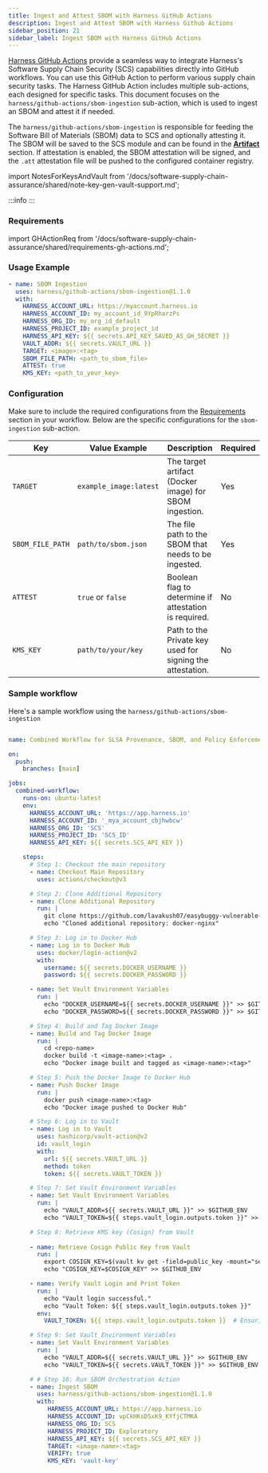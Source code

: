```yaml
---
title: Ingest and Attest SBOM with Harness GitHub Actions
description: Ingest and Attest SBOM with Harness Github Actions
sidebar_position: 21
sidebar_label: Ingest SBOM with Harness GitHub Actions
---
```


[Harness GitHub Actions](https://github.com/marketplace/actions/harness-github-actions) provide a seamless way to integrate Harness's Software Supply Chain Security (SCS) capabilities directly into GitHub workflows. You can use this GitHub Action to perform various supply chain security tasks. 
The Harness GitHub Action includes multiple sub-actions, each designed for specific tasks. This document focuses on the `harness/github-actions/sbom-ingestion` sub-action, which is used to ingest an SBOM and attest it if needed.

The `harness/github-actions/sbom-ingestion` is responsible for feeding the Software Bill of Materials (SBOM) data to SCS and optionally attesting it. The SBOM will be saved to the SCS module and can be found in the [**Artifact**](/docs/software-supply-chain-assurance/artifact-view) section. If attestation is enabled, the SBOM attestation will be signed, and the `.att` attestation file will be pushed to the configured container registry.

import NotesForKeysAndVault from '/docs/software-supply-chain-assurance/shared/note-key-gen-vault-support.md';

:::info
<NotesForKeysAndVault />
:::

### Requirements

import GHActionReq from '/docs/software-supply-chain-assurance/shared/requirements-gh-actions.md';

<GHActionReq />

### Usage Example

```yaml
- name: SBOM Ingestion
  uses: harness/github-actions/sbom-ingestion@1.1.0
  with:
    HARNESS_ACCOUNT_URL: https://myaccount.harness.io
    HARNESS_ACCOUNT_ID: my_account_id_9YpRharzPs
    HARNESS_ORG_ID: my_org_id_default
    HARNESS_PROJECT_ID: example_project_id
    HARNESS_API_KEY: ${{ secrets.API_KEY_SAVED_AS_GH_SECRET }}
    VAULT_ADDR: ${{ secrets.VAULT_URL }}
    TARGET: <image>:<tag>
    SBOM_FILE_PATH: <path_to_sbom_file>
    ATTEST: true
    KMS_KEY: <path_to_your_key>
```

### Configuration

Make sure to include the required configurations from the [Requirements](#requirements) section in your workflow. Below are the specific configurations for the `sbom-ingestion` sub-action.

| **Key**           | **Value Example**         | **Description**                                               | **Required** |
|-------------------|---------------------------|---------------------------------------------------------------|-------------|
| `TARGET`          | `example_image:latest`    | The target artifact (Docker image) for SBOM ingestion.        | Yes         |
| `SBOM_FILE_PATH`  | `path/to/sbom.json`       | The file path to the SBOM that needs to be ingested.          | Yes         |
| `ATTEST`          | `true` or `false`           | Boolean flag to determine if attestation is required.         | No          |
| `KMS_KEY`         | `path/to/your/key`        | Path to the Private key used for signing the attestation.             | No          |

### Sample workflow

Here's a sample workflow using the `harness/github-actions/sbom-ingestion`

```yaml

name: Combined Workflow for SLSA Provenance, SBOM, and Policy Enforcement

on:
  push:
    branches: [main]

jobs:
  combined-workflow:
    runs-on: ubuntu-latest
    env:
      HARNESS_ACCOUNT_URL: 'https://app.harness.io'
      HARNESS_ACCOUNT_ID: '_mya_account_cbjhwbcw'
      HARNESS_ORG_ID: 'SCS'
      HARNESS_PROJECT_ID: 'SCS_ID'
      HARNESS_API_KEY: ${{ secrets.SCS_API_KEY }}

    steps:
      # Step 1: Checkout the main repository
      - name: Checkout Main Repository
        uses: actions/checkout@v3

      # Step 2: Clone Additional Repository
      - name: Clone Additional Repository
        run: |
          git clone https://github.com/lavakush07/easybuggy-vulnerable-application
          echo "Cloned additional repository: docker-nginx"

      # Step 3: Log in to Docker Hub
      - name: Log in to Docker Hub
        uses: docker/login-action@v2
        with:
          username: ${{ secrets.DOCKER_USERNAME }}
          password: ${{ secrets.DOCKER_PASSWORD }}

      - name: Set Vault Environment Variables
        run: |
          echo "DOCKER_USERNAME=${{ secrets.DOCKER_USERNAME }}" >> $GITHUB_ENV
          echo "DOCKER_PASSWORD=${{ secrets.DOCKER_PASSWORD }}" >> $GITHUB_ENV

      # Step 4: Build and Tag Docker Image
      - name: Build and Tag Docker Image
        run: |
          cd <repo-name>
          docker build -t <image-name>:<tag> .
          echo "Docker image built and tagged as <image-name>:<tag>"

      # Step 5: Push the Docker Image to Docker Hub
      - name: Push Docker Image
        run: |
          docker push <image-name>:<tag>
          echo "Docker image pushed to Docker Hub"

      # Step 6: Log in to Vault
      - name: Log in to Vault
        uses: hashicorp/vault-action@v2
        id: vault_login
        with:
          url: ${{ secrets.VAULT_URL }}
          method: token
          token: ${{ secrets.VAULT_TOKEN }}

      # Step 7: Set Vault Environment Variables
      - name: Set Vault Environment Variables
        run: |
          echo "VAULT_ADDR=${{ secrets.VAULT_URL }}" >> $GITHUB_ENV
          echo "VAULT_TOKEN=${{ steps.vault_login.outputs.token }}" >> $GITHUB_ENV

      # Step 8: Retrieve KMS key (Cosign) from Vault
    
      - name: Retrieve Cosign Public Key from Vault
        run: |
          export COSIGN_KEY=$(vault kv get -field=public_key -mount="secret1/cosign-key" "cosign-key")
          echo "COSIGN_KEY=$COSIGN_KEY" >> $GITHUB_ENV

      - name: Verify Vault Login and Print Token
        run: |
          echo "Vault login successful."
          echo "Vault Token: ${{ steps.vault_login.outputs.token }}"
        env:
          VAULT_TOKEN: ${{ steps.vault_login.outputs.token }}  # Ensuring token is accessible

      # Step 9: Set Vault Environment Variables
      - name: Set Vault Environment Variables
        run: |
          echo "VAULT_ADDR=${{ secrets.VAULT_URL }}" >> $GITHUB_ENV
          echo "VAULT_TOKEN=${{ secrets.VAULT_TOKEN }}" >> $GITHUB_ENV

      # # Step 10: Run SBOM Orchestration Action
      - name: Ingest SBOM
        uses: harness/github-actions/sbom-ingestion@1.1.0
        with:
           HARNESS_ACCOUNT_URL: https://app.harness.io
           HARNESS_ACCOUNT_ID: vpCkHKsDSxK9_KYfjCTMKA
           HARNESS_ORG_ID: SCS
           HARNESS_PROJECT_ID: Exploratory
           HARNESS_API_KEY: ${{ secrets.SCS_API_KEY }}
           TARGET: <image-name>:<tag>
           VERIFY: true
           KMS_KEY: 'vault-key'
         
        


```